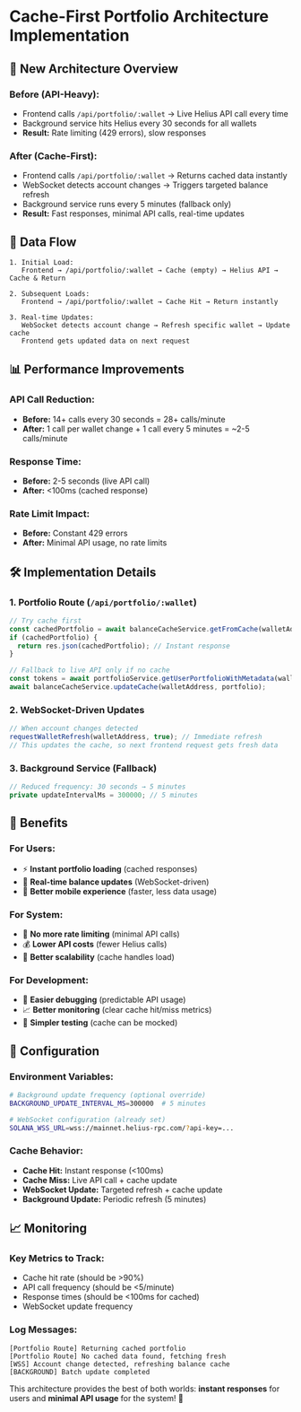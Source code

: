 # Cache-First Portfolio Architecture Implementation

## 🎯 **New Architecture Overview**

### **Before (API-Heavy):**
- Frontend calls `/api/portfolio/:wallet` → Live Helius API call every time
- Background service hits Helius every 30 seconds for all wallets
- **Result:** Rate limiting (429 errors), slow responses

### **After (Cache-First):**
- Frontend calls `/api/portfolio/:wallet` → Returns cached data instantly
- WebSocket detects account changes → Triggers targeted balance refresh
- Background service runs every 5 minutes (fallback only)
- **Result:** Fast responses, minimal API calls, real-time updates

## 🔄 **Data Flow**

```
1. Initial Load:
   Frontend → /api/portfolio/:wallet → Cache (empty) → Helius API → Cache & Return

2. Subsequent Loads:
   Frontend → /api/portfolio/:wallet → Cache Hit → Return instantly

3. Real-time Updates:
   WebSocket detects account change → Refresh specific wallet → Update cache
   Frontend gets updated data on next request
```

## 📊 **Performance Improvements**

### **API Call Reduction:**
- **Before:** 14+ calls every 30 seconds = 28+ calls/minute
- **After:** 1 call per wallet change + 1 call every 5 minutes = ~2-5 calls/minute

### **Response Time:**
- **Before:** 2-5 seconds (live API call)
- **After:** <100ms (cached response)

### **Rate Limit Impact:**
- **Before:** Constant 429 errors
- **After:** Minimal API usage, no rate limits

## 🛠 **Implementation Details**

### **1. Portfolio Route (`/api/portfolio/:wallet`)**
```typescript
// Try cache first
const cachedPortfolio = await balanceCacheService.getFromCache(walletAddress);
if (cachedPortfolio) {
  return res.json(cachedPortfolio); // Instant response
}

// Fallback to live API only if no cache
const tokens = await portfolioService.getUserPortfolioWithMetadata(walletAddress);
await balanceCacheService.updateCache(walletAddress, portfolio);
```

### **2. WebSocket-Driven Updates**
```typescript
// When account changes detected
requestWalletRefresh(walletAddress, true); // Immediate refresh
// This updates the cache, so next frontend request gets fresh data
```

### **3. Background Service (Fallback)**
```typescript
// Reduced frequency: 30 seconds → 5 minutes
private updateIntervalMs = 300000; // 5 minutes
```

## 🎯 **Benefits**

### **For Users:**
- ⚡ **Instant portfolio loading** (cached responses)
- 🔄 **Real-time balance updates** (WebSocket-driven)
- 📱 **Better mobile experience** (faster, less data usage)

### **For System:**
- 🚫 **No more rate limiting** (minimal API calls)
- 💰 **Lower API costs** (fewer Helius calls)
- 🔧 **Better scalability** (cache handles load)

### **For Development:**
- 🐛 **Easier debugging** (predictable API usage)
- 📈 **Better monitoring** (clear cache hit/miss metrics)
- 🔄 **Simpler testing** (cache can be mocked)

## 🔧 **Configuration**

### **Environment Variables:**
```bash
# Background update frequency (optional override)
BACKGROUND_UPDATE_INTERVAL_MS=300000  # 5 minutes

# WebSocket configuration (already set)
SOLANA_WSS_URL=wss://mainnet.helius-rpc.com/?api-key=...
```

### **Cache Behavior:**
- **Cache Hit:** Instant response (<100ms)
- **Cache Miss:** Live API call + cache update
- **WebSocket Update:** Targeted refresh + cache update
- **Background Update:** Periodic refresh (5 minutes)

## 📈 **Monitoring**

### **Key Metrics to Track:**
- Cache hit rate (should be >90%)
- API call frequency (should be <5/minute)
- Response times (should be <100ms for cached)
- WebSocket update frequency

### **Log Messages:**
```
[Portfolio Route] Returning cached portfolio
[Portfolio Route] No cached data found, fetching fresh
[WSS] Account change detected, refreshing balance cache
[BACKGROUND] Batch update completed
```

This architecture provides the best of both worlds: **instant responses** for users and **minimal API usage** for the system! 🚀
